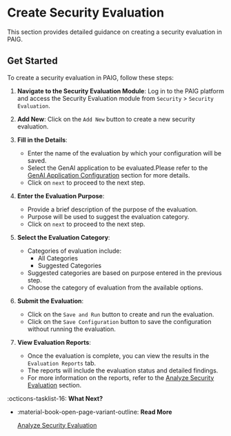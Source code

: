 # Create Security Evaluation

This section provides detailed guidance on creating a security evaluation in PAIG. 

## Get Started

To create a security evaluation in PAIG, follow these steps:

1. **Navigate to the Security Evaluation Module**: Log in to the PAIG platform and access the Security Evaluation module from  `Security` > `Security Evaluation`.
2. **Add New**: Click on the `Add New` button to create a new security evaluation.
3. **Fill in the Details**: 
    - Enter the name of the evaluation by which your configuration will be saved.
    - Select the GenAI application to be evaluated.Please refer to the [GenAI Application Configuration](application-configuration.md) section for more details.
    - Click on `next` to proceed to the next step.
4. **Enter the Evaluation Purpose**: 
    - Provide a brief description of the purpose of the evaluation.
    - Purpose will be used to suggest the evaluation category.
    - Click on `next` to proceed to the next step.
5. **Select the Evaluation Category**: 
    - Categories of evaluation include:
        - All Categories
        - Suggested Categories
    - Suggested categories are based on purpose entered in the previous step.
    - Choose the category of evaluation from the available options.
6. **Submit the Evaluation**: 
    - Click on the `Save and Run` button to create and run the evaluation.
    - Click on the `Save Configuration` button to save the configuration without running the evaluation.
   
7. **View Evaluation Reports**: 
    - Once the evaluation is complete, you can view the results in the `Evaluation Reports` tab.
    - The reports will include the evaluation status and detailed findings.
    - For more information on the reports, refer to the [Analyze Security Evaluation](analyze-security-evaluation.md) section.

:octicons-tasklist-16: **What Next?**
<div class="grid cards" markdown>

-   :material-book-open-page-variant-outline: __Read More__

    [Analyze Security Evaluation](analyze-security-evaluation.md)

</div>